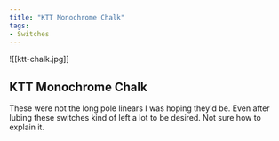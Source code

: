 ```yaml
---
title: "KTT Monochrome Chalk"
tags:
- Switches
---
```


![[ktt-chalk.jpg]]

## KTT Monochrome Chalk

These were not the long pole linears I was hoping they'd be. Even after lubing these switches kind of left a lot to be desired. Not sure how to explain it.
